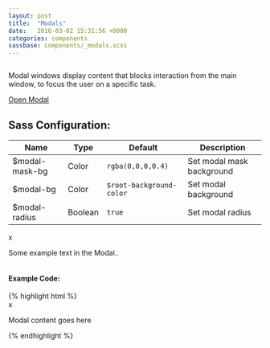 ```yaml
---
layout: post
title:  "Modals"
date:   2016-03-02 15:31:56 +0000
categories: components
sassbase: components/_modals.scss
---
```


<div class="row column">
    <p class="lead-text">Modal windows display content that blocks interaction from the main window, to focus the user on a specific task.</p>
</div>

<div class="row column">
    <a class="button button-primary" id="openModal" href="#">Open Modal</a>
</div>

<div class="row column">
    <h2>Sass Configuration:</h2>
    <table>
        <thead>
            <tr>
                <th>Name</th>
                <th>Type</th>
                <th>Default</th>
                <th>Description</th>
            </tr>
        </thead>
        <tbody>
            <tr>
                <td>$modal-mask-bg</td>
                <td>Color</td>
                <td><code>rgba(0,0,0,0.4)</code></td>
                <td>Set modal mask background</td>
            </tr>
            <tr>
                <td>$modal-bg</td>
                <td>Color</td>
                <td><code>$root-background-color</code></td>
                <td>Set modal background</td>
            </tr>
            <tr>
                <td>$modal-radius</td>
                <td>Boolean</td>
                <td><code>true</code></td>
                <td>Set modal radius</td>
            </tr>
        </tbody>
    </table>
</div>

<div id="modalWindow" class="modal">
    <div class="modal-content">
        <span class="modal-close">x</span>
        <p>Some example text in the Modal..</p>
    </div>
</div>

<div class="row column">
<h4>Example Code:</h4>
{% highlight html %}
<div id="modalWindow" class="modal">
    <div class="modal-content">
        <span class="modal-close">x</span>
        <p>Modal content goes here</p>
    </div>
</div>
{% endhighlight %}
</div>